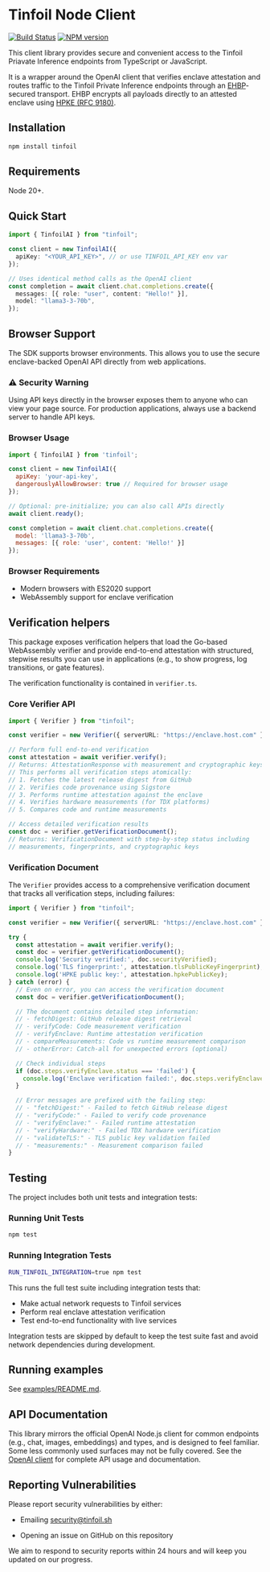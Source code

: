 # Tinfoil Node Client

[![Build Status](https://github.com/tinfoilsh/tinfoil-node/actions/workflows/test.yml/badge.svg)](https://github.com/tinfoilsh/tinfoil-node/actions)
[![NPM version](https://img.shields.io/npm/v/tinfoil.svg)](https://npmjs.org/package/tinfoil)

This client library provides secure and convenient access to the Tinfoil Priavate Inference endpoints from TypeScript or JavaScript.

It is a wrapper around the OpenAI client that verifies enclave attestation and routes traffic to the Tinfoil Private Inference endpoints through an [EHBP](https://github.com/tinfoilsh/encrypted-http-body-protocol)-secured transport. EHBP encrypts all payloads directly to an attested enclave using [HPKE (RFC 9180)](https://www.rfc-editor.org/rfc/rfc9180.html).

## Installation

```bash
npm install tinfoil
```

## Requirements

Node 20+.

## Quick Start

```typescript
import { TinfoilAI } from "tinfoil";

const client = new TinfoilAI({
  apiKey: "<YOUR_API_KEY>", // or use TINFOIL_API_KEY env var
});

// Uses identical method calls as the OpenAI client
const completion = await client.chat.completions.create({
  messages: [{ role: "user", content: "Hello!" }],
  model: "llama3-3-70b",
});
```

## Browser Support

The SDK supports browser environments. This allows you to use the secure enclave-backed OpenAI API directly from web applications.

### ⚠️ Security Warning

Using API keys directly in the browser exposes them to anyone who can view your page source.
For production applications, always use a backend server to handle API keys.

### Browser Usage

```javascript
import { TinfoilAI } from 'tinfoil';

const client = new TinfoilAI({
  apiKey: 'your-api-key',
  dangerouslyAllowBrowser: true // Required for browser usage
});

// Optional: pre-initialize; you can also call APIs directly
await client.ready();

const completion = await client.chat.completions.create({
  model: 'llama3-3-70b',
  messages: [{ role: 'user', content: 'Hello!' }]
});
```

### Browser Requirements

- Modern browsers with ES2020 support
- WebAssembly support for enclave verification


## Verification helpers

This package exposes verification helpers that load the Go-based WebAssembly verifier and provide end-to-end attestation with structured, stepwise results you can use in applications (e.g., to show progress, log transitions, or gate features).

The verification functionality is contained in `verifier.ts`.


### Core Verifier API

```typescript
import { Verifier } from "tinfoil";

const verifier = new Verifier({ serverURL: "https://enclave.host.com" });

// Perform full end-to-end verification
const attestation = await verifier.verify();
// Returns: AttestationResponse with measurement and cryptographic keys
// This performs all verification steps atomically:
// 1. Fetches the latest release digest from GitHub
// 2. Verifies code provenance using Sigstore
// 3. Performs runtime attestation against the enclave
// 4. Verifies hardware measurements (for TDX platforms)
// 5. Compares code and runtime measurements

// Access detailed verification results
const doc = verifier.getVerificationDocument();
// Returns: VerificationDocument with step-by-step status including
// measurements, fingerprints, and cryptographic keys
```

### Verification Document

The `Verifier` provides access to a comprehensive verification document that tracks all verification steps, including failures:

```typescript
import { Verifier } from "tinfoil";

const verifier = new Verifier({ serverURL: "https://enclave.host.com" });

try {
  const attestation = await verifier.verify();
  const doc = verifier.getVerificationDocument();
  console.log('Security verified:', doc.securityVerified);
  console.log('TLS fingerprint:', attestation.tlsPublicKeyFingerprint);
  console.log('HPKE public key:', attestation.hpkePublicKey);
} catch (error) {
  // Even on error, you can access the verification document
  const doc = verifier.getVerificationDocument();

  // The document contains detailed step information:
  // - fetchDigest: GitHub release digest retrieval
  // - verifyCode: Code measurement verification
  // - verifyEnclave: Runtime attestation verification
  // - compareMeasurements: Code vs runtime measurement comparison
  // - otherError: Catch-all for unexpected errors (optional)

  // Check individual steps
  if (doc.steps.verifyEnclave.status === 'failed') {
    console.log('Enclave verification failed:', doc.steps.verifyEnclave.error);
  }

  // Error messages are prefixed with the failing step:
  // - "fetchDigest:" - Failed to fetch GitHub release digest
  // - "verifyCode:" - Failed to verify code provenance
  // - "verifyEnclave:" - Failed runtime attestation
  // - "verifyHardware:" - Failed TDX hardware verification
  // - "validateTLS:" - TLS public key validation failed
  // - "measurements:" - Measurement comparison failed
}
```

## Testing

The project includes both unit tests and integration tests:

### Running Unit Tests

```bash
npm test
```

### Running Integration Tests

```bash
RUN_TINFOIL_INTEGRATION=true npm test
```

This runs the full test suite including integration tests that:
- Make actual network requests to Tinfoil services
- Perform real enclave attestation verification
- Test end-to-end functionality with live services

Integration tests are skipped by default to keep the test suite fast and avoid network dependencies during development.

## Running examples

See [examples/README.md](https://github.com/tinfoilsh/tinfoil-node/blob/main/examples/README.md).

## API Documentation

This library mirrors the official OpenAI Node.js client for common endpoints (e.g., chat, images, embeddings) and types, and is designed to feel familiar. Some less commonly used surfaces may not be fully covered. See the [OpenAI client](https://github.com/openai/openai-node) for complete API usage and documentation.

## Reporting Vulnerabilities

Please report security vulnerabilities by either:

- Emailing [security@tinfoil.sh](mailto:security@tinfoil.sh)

- Opening an issue on GitHub on this repository

We aim to respond to security reports within 24 hours and will keep you updated on our progress.
